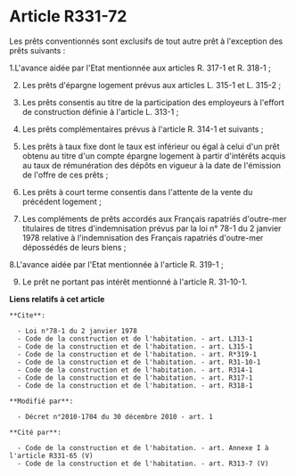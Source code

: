 # Article R331-72

Les prêts conventionnés sont exclusifs de tout autre prêt à l'exception des prêts suivants : 

1.L'avance aidée par l'Etat mentionnée aux articles R. 317-1 et R. 318-1 ; 

2. Les prêts d'épargne logement prévus aux articles L. 315-1 et L. 315-2 ; 

3. Les prêts consentis au titre de la participation des employeurs à l'effort de construction définie à l'article L. 313-1 ; 

4. Les prêts complémentaires prévus à l'article R. 314-1 et suivants ; 

5. Les prêts à taux fixe dont le taux est inférieur ou égal à celui d'un prêt obtenu au titre d'un compte épargne logement à
partir d'intérêts acquis au taux de rémunération des dépôts en vigueur à la date de l'émission de l'offre de ces prêts ; 

6. Les prêts à court terme consentis dans l'attente de la vente du précédent logement ; 

7. Les compléments de prêts accordés aux Français rapatriés d'outre-mer titulaires de titres d'indemnisation prévus par la
loi n° 78-1 du 2 janvier 1978 relative à l'indemnisation des Français rapatriés d'outre-mer dépossédés de leurs biens ; 

8.L'avance aidée par l'Etat mentionnée à l'article R. 319-1 ; 

9. Le prêt ne portant pas intérêt mentionné à l'article R. 31-10-1.

**Liens relatifs à cet article**

	**Cite**:

	  - Loi n°78-1 du 2 janvier 1978
	  - Code de la construction et de l'habitation. - art. L313-1
	  - Code de la construction et de l'habitation. - art. L315-1
	  - Code de la construction et de l'habitation. - art. R*319-1
	  - Code de la construction et de l'habitation. - art. R31-10-1
	  - Code de la construction et de l'habitation. - art. R314-1
	  - Code de la construction et de l'habitation. - art. R317-1
	  - Code de la construction et de l'habitation. - art. R318-1

	**Modifié par**:

	  - Décret n°2010-1704 du 30 décembre 2010 - art. 1

	**Cité par**:

	  - Code de la construction et de l'habitation. - art. Annexe I à l'article R331-65 (V)
	  - Code de la construction et de l'habitation. - art. R313-7 (V)
